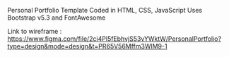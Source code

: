 Personal Portfolio Template
Coded in HTML, CSS, JavaScript
Uses Bootstrap v5.3 and FontAwesome

Link to wireframe : https://www.figma.com/file/2ci4Pl5fEbhvjS53vYWktW/PersonalPortfolio?type=design&mode=design&t=PR65V56Mffm3WlM9-1
